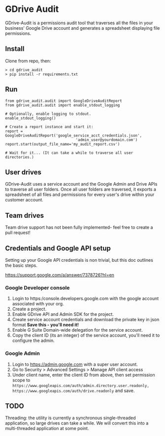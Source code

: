 # GDrive Audit

GDrive-Audit is a permissions audit tool that traverses all the files in your business' Google Drive account and 
generates a spreadsheet displaying file permissions.  

## Install
Clone from repo, then:
```
> cd gdrive_audit
> pip install -r requirements.txt
```

## Run
```
from gdrive_audit.audit import GoogleDriveAuditReport
from gdrive_audit.audit import enable_stdout_logging

# Optionally, enable logging to stdout.
enable_stdout_logging()

# Create a report instance and start it:  
report = GoogleDriveAuditReport('google_service_acct_credentials.json', 
                                'admin_user@yourdomain.com')    
report.start(output_file_name='my_audit_report.csv')

# Wait for it... (It can take a while to traverse all user directories.)
```
## User drives
GDrive-Audit uses a service account and the Google Admin and Drive APIs to traverse all user folders.
Once all user folders are traversed, it exports a spreadsheet of all files and permissions for every user's drive 
within your customer account.

## Team drives
Team drive support has not been fully implemented- feel free to create a pull request!


## Credentials and Google API setup
Setting up your Google API credentials is non trivial, but this doc outlines the basic steps.

https://support.google.com/a/answer/7378726?hl=en


### Google Developer console
1. Login to https:/console.developers.google.com with the google account associated with your org.
2. Create a project.
3. Enable GDrive API and Admin SDK for the project.
4. Create service account credentials and download the private key in json format **Save this - you'll need it!**
5. Enable G Suite Domain-wide delegation for the service account.
6. Copy the client ID (its an integer) of the service account, you'll need it to configure the admin.

### Google Admin
1. Login to https://admin.google.com with a super user account.
3. Go to Security > Advanced Settings > Manage API client access
4. Under client name, enter the client ID from above, then set permission scope to `https://www.googleapis.com/auth/admin.directory.user.readonly, https://www.googleapis.com/auth/drive.readonly` and save.


## TODO
Threading: the utility is currently a synchronous single-threaded application, so large drives can take a while.
We will convert this into a multi-threaded application at some point.
